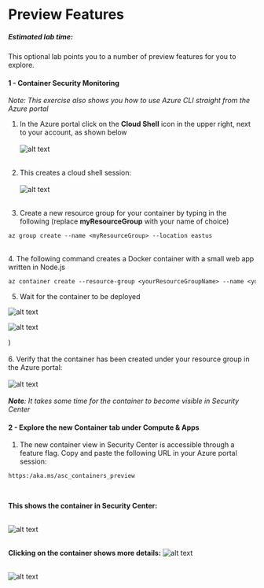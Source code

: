 ﻿# Preview Features
##### Estimated lab time: 
This optional lab points you to a number of preview features for you to explore.

#### 1 - Container Security Monitoring
*Note: This exercise also shows you how to use Azure CLI straight from the Azure portal*

1. In the Azure portal click on the **Cloud Shell** icon in the upper right, next to your account, as shown below <br><br>
![alt text](https://raw.githubusercontent.com/tianderturpijn/Azure-Security-Center/master/Labs//02%20-%20Automation/Screenshots/Azure_cli.png
) <br><br>
2. This creates a cloud shell session: <br><br>
![alt text](https://raw.githubusercontent.com/tianderturpijn/Azure-Security-Center/master/Labs//02%20-%20Automation/Screenshots/bash_cloudshell.png
) <br><br>

3. Create a new resource group for your container by typing in the following (replace **myResourceGroup** with your name of choice)
```text
az group create --name <myResourceGroup> --location eastus
```
<br>
4. The following command creates a Docker container with a small web app written in Node.js <br>

```txt
az container create --resource-group <yourResourceGroupName> --name <yourContainerName> --image microsoft/aci-helloworld --dns-name-label <yourDnsLabel> --ports 80
```
5. Wait for the container to be deployed

![alt text](https://raw.githubusercontent.com/tianderturpijn/Azure-Security-Center/master/Labs/07%20-%20Preview%20Features/Screenshots/container_create.png
)<br>

![alt text](https://raw.githubusercontent.com/tianderturpijn/Azure-Security-Center/master/Labs/07%20-%20Preview%20Features/Screenshots/container_created.png)

) <br><br>
6. Verify that the container has been created under your resource group in the Azure portal: <br><br>
![alt text](https://raw.githubusercontent.com/tianderturpijn/Azure-Security-Center/master/Labs//07%20-%20Preview%20Features/Screenshots/resourcegroup.png
) <br><br>
***Note**: It takes some time for the container to become visible in Security Center* <br>

#### 2 - Explore the new Container tab under Compute & Apps
1. The new container view in Security Center is accessible through a feature flag. Copy and paste the following URL in your Azure portal session:
```text
https:/aka.ms/asc_containers_preview
```
<br>

**This shows the container in Security Center:** <br><br>

![alt text](https://raw.githubusercontent.com/tianderturpijn/Azure-Security-Center/master/Labs//07%20-%20Preview%20Features/Screenshots/container_in_asc.png
) <br><br>

**Clicking on the container shows more details:**
![alt text](https://raw.githubusercontent.com/tianderturpijn/Azure-Security-Center/master/Labs//07%20-%20Preview%20Features/Screenshots/docker_details.png
) <br><br>

![alt text](https://raw.githubusercontent.com/tianderturpijn/Azure-Security-Center/master/Labs//07%20-%20Preview%20Features/Screenshots/docker_details2.png
)


